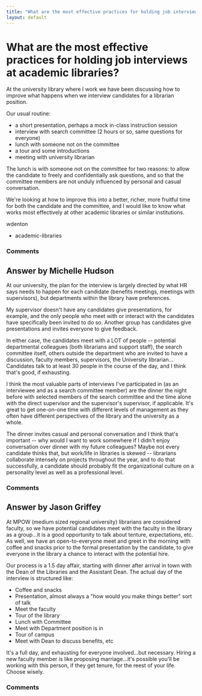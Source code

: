 ```yaml
---
title: "What are the most effective practices for holding job interviews at academic libraries?"
layout: default
---
```

What are the most effective practices for holding job interviews at academic libraries?
=====================
At the university library where I work we have been discussing how to
improve what happens when we interview candidates for a librarian
position.

Our usual routine:

-   a short presentation, perhaps a mock in-class instruction session
-   interview with search committee (2 hours or so, same questions for
    everyone)
-   lunch with someone not on the committee
-   a tour and some introductions
-   meeting with university librarian

The lunch is with someone not on the committee for two reasons: to allow
the candidate to freely and confidentially ask questions, and so that
the committee members are not unduly influenced by personal and casual
conversation.

We're looking at how to improve this into a better, richer, more
fruitful time for both the candidate and the committee, and I would like
to know what works most effectively at other academic libraries or
similar institutions.

wdenton

<ul class="tags"><li class="tag">academic-libraries</li></ul>

### Comments ###


Answer by Michelle Hudson
----------------
At our university, the plan for the interview is largely directed by
what HR says needs to happen for each candidate (benefits meetings,
meetings with supervisors), but departments within the library have
preferences.

My supervisor doesn't have any candidates give presentations, for
example, and the only people who meet with or interact with the
candidates have specifically been invited to do so. Another group has
candidates give presentations and invites everyone to give feedback.

In either case, the candidates meet with a LOT of people -- potential
departmental colleagues (both librarians and support staff), the search
committee itself, others outside the department who are invited to have
a discussion, faculty members, supervisors, the University librarian...
Candidates talk to at least 30 people in the course of the day, and I
think that's good, if exhausting.

I think the most valuable parts of interviews I've participated in (as
an interviewee and as a search committee member) are the dinner the
night before with selected members of the search committee and the time
alone with the direct supervisor and the supervisor's supervisor, if
applicable. It's great to get one-on-one time with different levels of
management as they often have different perspectives of the library and
the university as a whole.

The dinner invites casual and personal conversation and I think that's
important -- why would I want to work somewhere if I didn't enjoy
conversation over dinner with my future colleagues? Maybe not every
candidate thinks that, but work/life in libraries is skewed --
librarians collaborate intensely on projects throughout the year, and to
do that successfully, a candidate should probably fit the organizational
culture on a personality level as well as a professional level.

### Comments ###

Answer by Jason Griffey
----------------
At MPOW (medium sized regional university) librarians are considered
faculty, so we have potential candidates meet with the faculty in the
library as a group...it is a good opportunity to talk about tenture,
expectations, etc. As well, we have an open-to-everyone meet and greet
in the morning with coffee and snacks prior to the formal presentation
by the candidate, to give everyone in the library a chance to interact
with the potential hire.

Our process is a 1.5 day affair, starting with dinner after arrival in
town with the Dean of the Libraries and the Assistant Dean. The actual
day of the interview is structured like:

-   Coffee and snacks
-   Presentation, almost always a "how would you make things better"
    sort of talk
-   Meet the faculty
-   Tour of the library
-   Lunch with Committee
-   Meet with Department position is in
-   Tour of campus
-   Meet with Dean to discuss benefits, etc

It's a full day, and exhausting for everyone involved...but necessary.
Hiring a new faculty member is like proposing marriage...it's possible
you'll be working with this person, if they get tenure, for the reest of
your life. Choose wisely.

### Comments ###

